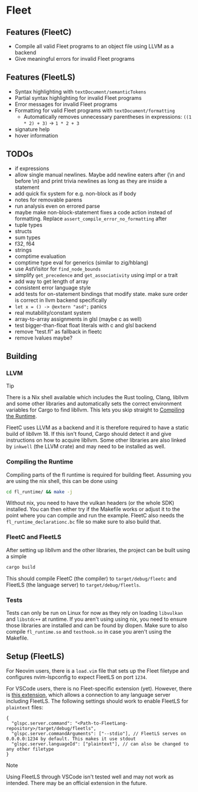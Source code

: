 # Fleet

## Features (FleetC)
- Compile all valid Fleet programs to an object file using LLVM as a backend
- Give meaningful errors for invalid Fleet programs

## Features (FleetLS)
- Syntax highlighting with `textDocument/semanticTokens`
- Partial syntax highlighting for invalid Fleet programs
- Error messages for invalid Fleet programs
- Formatting for valid Fleet programs with `textDocument/formatting`
    - Automatically removes unnecessary parentheses in expressions: `((1 * 2) + 3)` → `1 * 2 + 3`
- signature help
- hover information


## TODOs
- if expressions
- allow single manual newlines. Maybe add newline eaters after {\n and before \n} and print trivia newlines as long as they are inside a statement
- add quick fix system for e.g. non-block as if body
- notes for removable parens
- run analysis even on errored parse
- maybe make non-block-statement fixes a code action instead of formatting. Replace `assert_compile_error_no_formatting` after
- tuple types
- structs
- sum types
- f32, f64
- strings
- comptime evaluation
- comptime type eval for generics (similar to zig/hblang)
- use AstVisitor for `find_node_bounds`
- simplify `get_precedence` and `get_associativity` using impl or a trait
- add way to get length of array
- consistent error language style
- add tests for on-statement bindings that modify state. make sure order is correct in llvm backend specifically
- `let x = () -> @extern "asd";` panics
- real mutability/constant system
- array-to-array assignments in glsl (maybe c as well)
- test bigger-than-float float literals with c and glsl backend
- remove "test.fl" as fallback in fleetc
- remove lvalues maybe?


## Building
### LLVM
> [!TIP]
> There is a Nix shell available which includes the Rust tooling, Clang, libllvm and some other libraries and automatically sets the correct environment variables for Cargo to find libllvm. This lets you skip straight to [Compiling the Runtime](#compiling-the-runtime).


FleetC uses LLVM as a backend and it is therefore required to have a static build of libllvm 18. If this isn't found, Cargo should detect it and give instructions on how to acquire libllvm.
Some other libraries are also linked by `inkwell` (the LLVM crate) and may need to be installed as well.

### Compiling the Runtime
Compiling parts of the fl runtime is required for building fleet. Assuming you are using the nix shell, this can be done using
```sh
cd fl_runtime/ && make -j
```

Without nix, you need to have the vulkan headers (or the whole SDK) installed. You can then either try if the Makefile works or adjust it to the point where you can compile and run the example. FleetC also needs the `fl_runtime_declarationc.bc` file so make sure to also build that.


### FleetC and FleetLS
After setting up libllvm and the other libraries, the project can be built using a simple 

```sh
cargo build
```

This should compile FleetC (the compiler) to `target/debug/fleetc` and FleetLS (the language server) to `target/debug/fleetls`.

### Tests
Tests can only be run on Linux for now as they rely on loading `libvulkan` and `libstdc++` at runtime.
If you aren't using using nix, you need to ensure those libraries are installed and can be found by dlopen.
Make sure to also compile `fl_runtime.so` and `testhook.so` in case you aren't using the Makefile.


## Setup (FleetLS)
For Neovim users, there is a `load.vim` file that sets up the Fleet filetype and configures nvim-lspconfig to expect FleetLS on port `1234`.

For VSCode users, there is no Fleet-specific extension (yet). However, there is [this extension](https://marketplace.visualstudio.com/items/?itemName=zsol.vscode-glspc), which allows a connection to any language server including FleetLS. The following settings should work to enable FleetLS for `plaintext` files:
```jsonc
{
  "glspc.server.command": "<Path-to-FleetLang-repository>/target/debug/fleetls",
  "glspc.server.commandArguments": ["--stdio"], // FleetLS serves on 0.0.0.0:1234 by default. This makes it use stdout
  "glspc.server.languageId": ["plaintext"], // can also be changed to any other filetype
}
```

> [!NOTE]
> Using FleetLS through VSCode isn't tested well and may not work as intended. There may be an official extension in the future.
